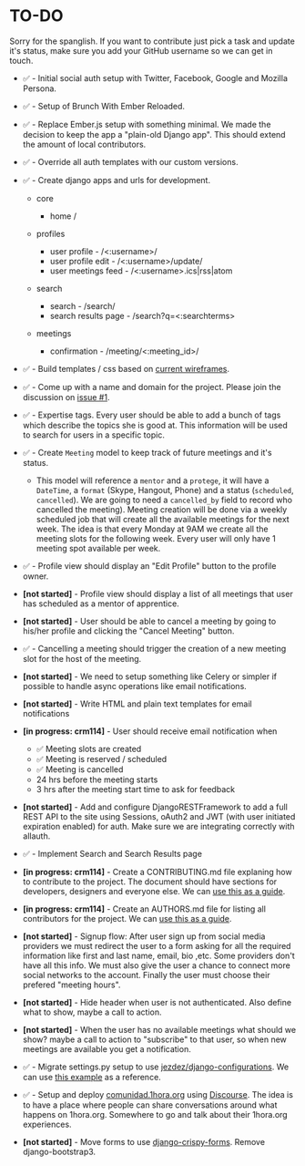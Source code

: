 # TO-DO

Sorry for the spanglish. If you want to contribute just pick a task and update it's status, make sure you add your GitHub username so we can get in touch.


- :white_check_mark: - Initial social auth setup with Twitter, Facebook, Google and Mozilla Persona.

- :white_check_mark: - Setup of Brunch With Ember Reloaded.

- :white_check_mark: - Replace Ember.js setup with something minimal. We made the decision to keep the app a "plain-old Django app". This should extend the amount of local contributors.

- :white_check_mark: - Override all auth templates with our custom versions.

- :white_check_mark: - Create django apps and urls for development.

    - core
        - home /

    - profiles
        - user profile - /<:username>/
        - user profile edit - /<:username>/update/
        - user meetings feed - /<:username>.ics|rss|atom

    - search
        - search - /search/
        - search results page - /search?q=<:searchterms>

    - meetings
        - confirmation - /meeting/<:meeting_id>/


- :white_check_mark: - Build templates / css based on [current wireframes](https://github.com/SoPR/horas/tree/design).

- :white_check_mark: - Come up with a name and domain for the project. Please join the discussion on [issue #1](https://github.com/SoPR/horas/issues/1).

- :white_check_mark: - Expertise tags. Every user should be able to add a bunch of tags which describe the topics she is good at. This information will be used to search for users in a specific topic.

- :white_check_mark: - Create `Meeting` model to keep track of future meetings and it's status.
    - This model will reference a `mentor` and a `protege`, it will have a `DateTime`, a `format` (Skype, Hangout, Phone) and a status (`scheduled`, `cancelled`). We are going to need a `cancelled_by` field to record who cancelled the meeting). Meeting creation will be done via a weekly scheduled job that will create all the available meetings for the next week. The idea is that every Monday at 9AM we create all the meeting slots for the following week. Every user will only have 1 meeting spot available per week.

- :white_check_mark: - Profile view should display an "Edit Profile" button to the profile owner.

- **[not started]** - Profile view should display a list of all meetings that user has scheduled as a mentor of apprentice.

- **[not started]** - User should be able to cancel a meeting by going to his/her profile and clicking the "Cancel Meeting" button.

- :white_check_mark: - Cancelling a meeting should trigger the creation of a new meeting slot for the host of the meeting.

- **[not started]** - We need to setup something like Celery or simpler if possible to handle async operations like email notifications.

- **[not started]** - Write HTML and plain text templates for email notifications

- **[in progress: crm114]** - User should receive email notification when
    - :white_check_mark: Meeting slots are created
    - :white_check_mark: Meeting is reserved / scheduled
    - :white_check_mark: Meeting is cancelled
    - 24 hrs before the meeting starts
    - 3 hrs after the meeting start time to ask for feedback

- **[not started]** - Add and configure DjangoRESTFramework to add a full REST API to the site using Sessions, oAuth2 and JWT (with user initiated expiration enabled) for auth. Make sure we are integrating correctly with allauth.

- :white_check_mark: - Implement Search and Search Results page

- **[in progress: crm114]** - Create a CONTRIBUTING.md file explaning how to contribute to the project. The document should have sections for developers, designers and everyone else. We can [use this as a guide](https://github.com/TryGhost/Ghost/blob/master/CONTRIBUTING.md).

- **[in progress: crm114]** - Create an AUTHORS.md file for listing all contributors for the project. We can [use this as a guide](https://github.com/kennethreitz/requests/blob/master/AUTHORS.rst).

- **[not started]** - Signup flow: After user sign up from social media providers we must redirect the user to a form asking for all the required information like first and last name, email, bio ,etc. Some providers don't have all this info. We must also give the user a chance to connect more social networks to the account. Finally the user must choose their prefered "meeting hours".

- **[not started]** - Hide header when user is not authenticated. Also define what to show, maybe a call to action.

- **[not started]** - When the user has no available meetings what should we show? maybe a call to action to "subscribe" to that user, so when new meetings are available you get a notification.

- :white_check_mark: - Migrate settings.py setup to use [jezdez/django-configurations](https://github.com/jezdez/django-configurations/). We can use [this example](https://gist.github.com/jpadilla/864f53b67efaf1c1dd1c) as a reference.

- :white_check_mark: - Setup and deploy [comunidad.1hora.org](https://comunidad.1hora.org) using [Discourse](http://www.discourse.org/). The idea is to have a place where people can share conversations around what happens on 1hora.org. Somewhere to go and talk about their 1hora.org experiences.

- **[not started]** - Move forms to use [django-crispy-forms](http://django-crispy-forms.readthedocs.org/en/latest/). Remove django-bootstrap3.
